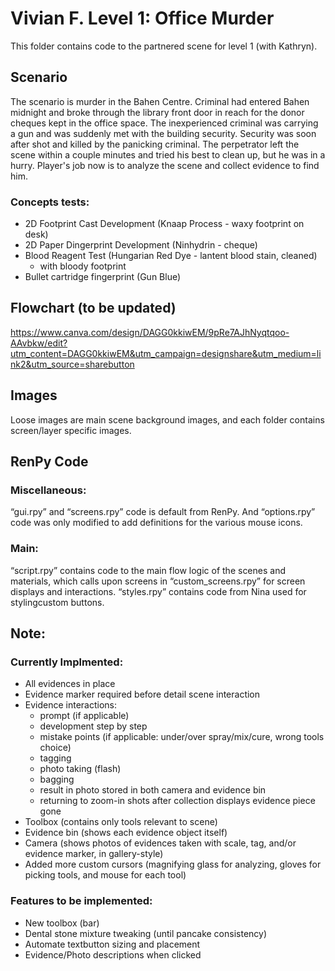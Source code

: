 # Vivian F. Level 1: Office Murder

This folder contains code to the partnered scene for level 1 (with Kathryn).

## Scenario
The scenario is murder in the Bahen Centre. Criminal had entered Bahen midnight and broke through the library front door in reach for the donor cheques kept in the office space. The inexperienced criminal was carrying a gun and was suddenly met with the building security. Security was soon after shot and killed by the panicking criminal. The perpetrator left the scene within a couple minutes and tried his best to clean up, but he was in a hurry. Player's job now is to analyze the scene and collect evidence to find him.
### Concepts tests:
  * 2D Footprint Cast Development (Knaap Process - waxy footprint on desk)
  * 2D Paper Dingerprint Development (Ninhydrin - cheque)
  * Blood Reagent Test (Hungarian Red Dye - lantent blood stain, cleaned)
    * with bloody footprint
  * Bullet cartridge fingerprint (Gun Blue)

## Flowchart (to be updated)
https://www.canva.com/design/DAGG0kkiwEM/9pRe7AJhNyqtqoo-AAvbkw/edit?utm_content=DAGG0kkiwEM&utm_campaign=designshare&utm_medium=link2&utm_source=sharebutton 


## Images
Loose images are main scene background images, and each folder contains screen/layer specific images.  


## RenPy Code
### Miscellaneous: 
“gui.rpy” and “screens.rpy” code is default from RenPy. And “options.rpy” code was only modified to add definitions for the various mouse icons. 
### Main: 
“script.rpy” contains code to the main flow logic of the scenes and materials, which calls upon screens in “custom_screens.rpy” for screen displays and interactions. “styles.rpy” contains code from Nina used for stylingcustom buttons.


## Note: 
### Currently Implmented:
  * All evidences in place
  * Evidence marker required before detail scene interaction
  * Evidence interactions: 
    * prompt (if applicable)
    * development step by step
    * mistake points (if applicable: under/over spray/mix/cure, wrong tools choice)
    * tagging
    * photo taking (flash)
    * bagging
    * result in photo stored in both camera and evidence bin
    * returning to zoom-in shots after collection displays evidence piece gone
  * Toolbox (contains only tools relevant to scene)
  * Evidence bin (shows each evidence object itself)
  * Camera (shows photos of evidences taken with scale, tag, and/or evidence marker, in gallery-style)
  * Added more custom cursors (magnifying glass for analyzing, gloves for picking tools, and mouse for each tool)
### Features to be implemented:
  * New toolbox (bar)
  * Dental stone mixture tweaking (until pancake consistency)
  * Automate textbutton sizing and placement
  * Evidence/Photo descriptions when clicked


